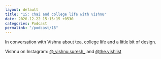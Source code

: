 ```yaml
---
layout: default
title: "15: chai and college life with vishnu"
date: 2020-12-22 15:15:15 +0530
categories: Podcast
permalink: "/podcast/15"
---
```

In conversation with Vishnu about tea, college life and a little bit of design.

Vishnu on Instagram: [@\_vishnu.suresh\_](https://www.instagram.com/_vishnu.suresh_/) and [@the.vishlist](https://www.instagram.com/the.vishlist/)